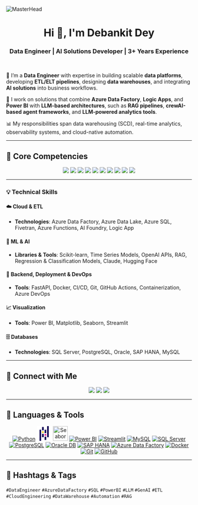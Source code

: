 ![MasterHead](https://media.licdn.com/dms/image/D4E12AQF7RKVvozyLtg/article-cover_image-shrink_600_2000/0/1665494659870?e=2147483647&v=beta&t=rn_4rvDOuUwWD7Qb0_wZczta12SlSO-5izcoSVahvsw)

<h1 align="center">Hi 👋, I'm Debankit Dey</h1>
<h3 align="center">Data Engineer | AI Solutions Developer | 3+ Years Experience</h3><br>


👋 I’m a **Data Engineer** with expertise in building scalable **data platforms**, developing **ETL/ELT pipelines**, designing **data warehouses**, and integrating **AI solutions** into business workflows.

🔧 I work on solutions that combine **Azure Data Factory**, **Logic Apps**, and **Power BI** with **LLM-based architectures**, such as **RAG pipelines**, **crewAI-based agent frameworks**, and **LLM-powered analytics tools**.

📊 My responsibilities span data warehousing (SCD), real-time analytics, observability systems, and cloud-native automation.


---

## 🧠 Core Competencies

<p align="center">
  <img src="https://img.shields.io/badge/Cloud%20Data%20Engineering-0078D4?style=for-the-badge&logo=MicrosoftAzure&logoColor=white"/>
  <img src="https://img.shields.io/badge/Data%20Warehouse%20Management-2E8B57?style=for-the-badge"/>
  <img src="https://img.shields.io/badge/AI%20Solutions-F9A825?style=for-the-badge"/>
  <img src="https://img.shields.io/badge/System%20Design-0078D4?style=for-the-badge"/>
  <img src="https://img.shields.io/badge/ML%20Model%20Deployment-F46C9B?style=for-the-badge"/>
  <img src="https://img.shields.io/badge/Data%20Integration%20&%20Automation-009688?style=for-the-badge"/>
  <img src="https://img.shields.io/badge/Data%20Visualization-FF5722?style=for-the-badge"/>
  <img src="https://img.shields.io/badge/Database%20Design-5C6BC0?style=for-the-badge"/>
  <img src="https://img.shields.io/badge/Performance%20Optimization-9C27B0?style=for-the-badge"/>
  <img src="https://img.shields.io/badge/Data%20Quality%20&%20Observability-607D8B?style=for-the-badge"/>
</p>

---


### 💡 Technical Skills

#### ☁️ Cloud & ETL  
- **Technologies**: Azure Data Factory, Azure Data Lake, Azure SQL, Fivetran, Azure Functions, AI Foundry, Logic App

#### 🤖 ML & AI  
- **Libraries & Tools**: Scikit-learn, Time Series Models, OpenAI APIs, RAG, Regression & Classification Models, Claude, Hugging Face

#### 🧰 Backend, Deployment & DevOps  
- **Tools**: FastAPI, Docker, CI/CD, Git, GitHub Actions, Containerization, Azure DevOps

#### 📈 Visualization  
- **Tools**: Power BI, Matplotlib, Seaborn, Streamlit

#### 🗄️ Databases  
- **Technologies**: SQL Server, PostgreSQL, Oracle, SAP HANA, MySQL


---

## 🔗 Connect with Me

<p align="center">
  <a href="https://www.linkedin.com/in/debankit-d-069659201"><img src="https://img.icons8.com/fluent/48/000000/linkedin.png"/></a>
  <a href="https://github.com/debankitd"><img src="https://img.icons8.com/windows/48/000000/github.png"/></a>
  <a href="mailto:debankitd@gmail.com"><img src="https://img.icons8.com/color/48/000000/gmail-new.png"/></a>
</p>

---



## 🧰 Languages & Tools

<p align="center">
  <a href="https://www.python.org"><img src="https://img.icons8.com/color/48/000000/python.png" title="Python"/></a>
  <a href="https://pandas.pydata.org/"><img src="https://raw.githubusercontent.com/devicons/devicon/master/icons/pandas/pandas-original.svg" width="40" height="40" title="Pandas"/></a>
  <a href="https://seaborn.pydata.org/"><img src="https://seaborn.pydata.org/_images/logo-mark-lightbg.svg" width="40" height="40" title="Seaborn"/></a>
  <a href="https://powerbi.microsoft.com/"><img src="https://img.icons8.com/color/48/000000/power-bi.png" title="Power BI"/></a>
  <a href="https://streamlit.io/"><img src="https://img.icons8.com/external-tal-revivo-color-tal-revivo/48/null/external-streamlit-a-fast-and-beautiful-way-to-create-and-share-data-applications-logo-color-tal-revivo.png" title="Streamlit"/></a>
  <a href="https://www.mysql.com/"><img src="https://img.icons8.com/fluent/48/000000/mysql-logo.png" title="MySQL"/></a>
  <a href="https://www.microsoft.com/en-us/sql-server"><img src="https://img.icons8.com/color/48/000000/microsoft-sql-server.png" title="SQL Server"/></a>
  <a href="https://www.postgresql.org/"><img src="https://img.icons8.com/color/48/000000/postgreesql.png" title="PostgreSQL"/></a>
  <a href="https://www.oracle.com/"><img src="https://img.icons8.com/color/48/000000/oracle-logo.png" title="Oracle DB"/></a>
  <a href="https://www.sap.com/products/technology-platform/hana/what-is-sap-hana.html"><img src="https://img.icons8.com/external-soft-fill-juicy-fish/48/external-sap-hana-business-and-finance-soft-fill-soft-fill-juicy-fish.png" title="SAP HANA"/></a>
  <a href="https://azure.microsoft.com/en-in/products/data-factory/"><img src="https://img.icons8.com/color/48/000000/azure-1.png" title="Azure Data Factory"/></a>
  <a href="https://docker.com"><img src="https://img.icons8.com/color/48/000000/docker.png" title="Docker"/></a>
  <a href="https://git-scm.com/"><img src="https://img.icons8.com/color/48/000000/git.png" title="Git"/></a>
  <a href="https://github.com/"><img src="https://img.icons8.com/ios-glyphs/48/000000/github.png" title="GitHub"/></a>
</p>

---

## 📌 Hashtags & Tags

`#DataEngineer` `#AzureDataFactory` `#SQL` `#PowerBI` `#LLM` `#GenAI` `#ETL` `#CloudEngineering` `#DataWarehouse` `#Automation` `#RAG`

<!--
**debankitd/debankitd** is a ✨ _special_ ✨ repository because its `README.md` (this file) appears on your GitHub profile.

Here are some ideas to get you started:

- 🔭 I’m currently working on ...
- 🌱 I’m currently learning ...
- 👯 I’m looking to collaborate on ...
- 🤔 I’m looking for help with ...
- 💬 Ask me about ...
- 📫 How to reach me: ...
- 😄 Pronouns: ...
- ⚡ Fun fact: ...
-->
